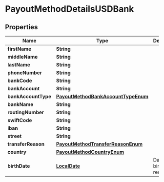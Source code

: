 

# PayoutMethodDetailsUSDBank

## Properties

Name | Type | Description | Notes
------------ | ------------- | ------------- | -------------
**firstName** | **String** |  | 
**middleName** | **String** |  |  [optional]
**lastName** | **String** |  | 
**phoneNumber** | **String** |  |  [optional]
**bankCode** | **String** |  |  [optional]
**bankAccount** | **String** |  |  [optional]
**bankAccountType** | [**PayoutMethodBankAccountTypeEnum**](PayoutMethodBankAccountTypeEnum.md) |  |  [optional]
**bankName** | **String** |  |  [optional]
**routingNumber** | **String** |  |  [optional]
**swiftCode** | **String** |  |  [optional]
**iban** | **String** |  |  [optional]
**street** | **String** |  |  [optional]
**transferReason** | [**PayoutMethodTransferReasonEnum**](PayoutMethodTransferReasonEnum.md) |  |  [optional]
**country** | [**PayoutMethodCountryEnum**](PayoutMethodCountryEnum.md) |  | 
**birthDate** | [**LocalDate**](LocalDate.md) | Date of birth of recipient |  [optional]



